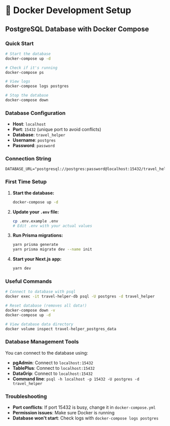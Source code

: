 # 🐳 Docker Development Setup

## PostgreSQL Database with Docker Compose

### Quick Start
```bash
# Start the database
docker-compose up -d

# Check if it's running
docker-compose ps

# View logs
docker-compose logs postgres

# Stop the database
docker-compose down
```

### Database Configuration
- **Host**: `localhost`
- **Port**: `15432` (unique port to avoid conflicts)
- **Database**: `travel_helper`
- **Username**: `postgres`
- **Password**: `password`

### Connection String
```
DATABASE_URL="postgresql://postgres:password@localhost:15432/travel_helper"
```

### First Time Setup
1. **Start the database:**
   ```bash
   docker-compose up -d
   ```

2. **Update your `.env` file:**
   ```bash
   cp .env.example .env
   # Edit .env with your actual values
   ```

3. **Run Prisma migrations:**
   ```bash
   yarn prisma generate
   yarn prisma migrate dev --name init
   ```

4. **Start your Next.js app:**
   ```bash
   yarn dev
   ```

### Useful Commands
```bash
# Connect to database with psql
docker exec -it travel-helper-db psql -U postgres -d travel_helper

# Reset database (removes all data!)
docker-compose down -v
docker-compose up -d

# View database data directory
docker volume inspect travel-helper_postgres_data
```

### Database Management Tools
You can connect to the database using:
- **pgAdmin**: Connect to `localhost:15432`
- **TablePlus**: Connect to `localhost:15432` 
- **DataGrip**: Connect to `localhost:15432`
- **Command line**: `psql -h localhost -p 15432 -U postgres -d travel_helper`

### Troubleshooting
- **Port conflicts**: If port 15432 is busy, change it in `docker-compose.yml`
- **Permission issues**: Make sure Docker is running
- **Database won't start**: Check logs with `docker-compose logs postgres`
